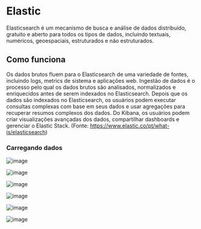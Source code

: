 # Elastic
Elasticsearch é um mecanismo de busca e análise de dados distribuído, gratuito e aberto para todos os tipos de dados, incluindo textuais, numéricos, geoespaciais, estruturados e não estruturados. 


## Como funciona
Os dados brutos fluem para o Elasticsearch de uma variedade de fontes, incluindo logs, metrics de sistema e aplicações web. Ingestão de dados é o processo pelo qual os dados brutos são analisados, normalizados e enriquecidos antes de serem indexados no Elasticsearch. Depois que os dados são indexados no Elasticsearch, os usuários podem executar consultas complexas com base em seus dados e usar agregações para recuperar resumos complexos dos dados. Do Kibana, os usuários podem criar visualizações avançadas dos dados, compartilhar dashboards e gerenciar o Elastic Stack. (Fonte: https://www.elastic.co/pt/what-is/elasticsearch)



### Carregando dados

![image](https://user-images.githubusercontent.com/78691172/179357106-e60e036a-e82a-4ab3-a5c7-7f6ac12cf7b5.png)


![image](https://user-images.githubusercontent.com/78691172/179357139-c960ea33-69cd-4714-915c-ddc59dc6c23d.png)

![image](https://user-images.githubusercontent.com/78691172/179357158-7fef612a-d86b-4bc9-8aa5-ac6509d41454.png)


![image](https://user-images.githubusercontent.com/78691172/179357303-b058a91c-9cf0-4717-b7cf-6817fb8c1c0a.png)


![image](https://user-images.githubusercontent.com/78691172/179357385-b6e808f1-f43a-4692-adad-5588e349abc9.png)


![image](https://user-images.githubusercontent.com/78691172/179357457-960169cb-165a-4477-8cc1-8c2abc53a8a9.png)




